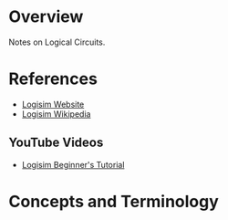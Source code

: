 # Overview

Notes on Logical Circuits.

# References

* [Logisim Website](http://www.cburch.com/logisim/)
* [Logisim Wikipedia](https://en.wikipedia.org/wiki/Logisim)

## YouTube Videos

* [Logisim Beginner's Tutorial](https://www.youtube.com/watch?v=cMz7wyY_PxE&t=186s)

# Concepts and Terminology
